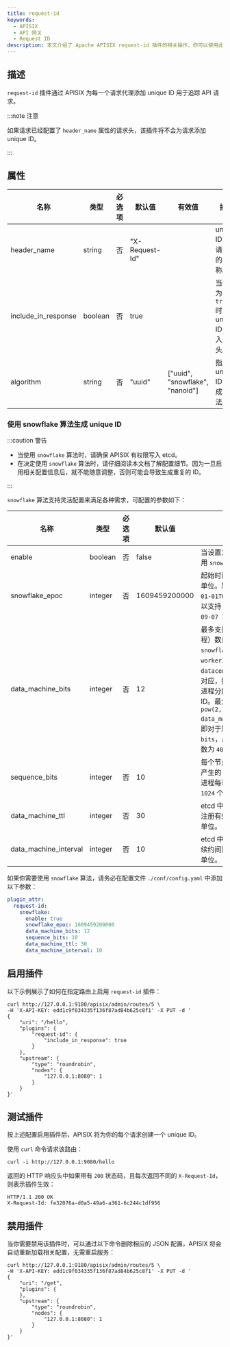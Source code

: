 ```yaml
---
title: request-id
keywords:
  - APISIX
  - API 网关
  - Request ID
description: 本文介绍了 Apache APISIX request-id 插件的相关操作，你可以使用此插件为每个请求代理添加 unique ID 来追踪 API 请求。
---
```


<!--
#
# Licensed to the Apache Software Foundation (ASF) under one or more
# contributor license agreements.  See the NOTICE file distributed with
# this work for additional information regarding copyright ownership.
# The ASF licenses this file to You under the Apache License, Version 2.0
# (the "License"); you may not use this file except in compliance with
# the License.  You may obtain a copy of the License at
#
#     http://www.apache.org/licenses/LICENSE-2.0
#
# Unless required by applicable law or agreed to in writing, software
# distributed under the License is distributed on an "AS IS" BASIS,
# WITHOUT WARRANTIES OR CONDITIONS OF ANY KIND, either express or implied.
# See the License for the specific language governing permissions and
# limitations under the License.
#
-->

## 描述

`request-id` 插件通过 APISIX 为每一个请求代理添加 unique ID 用于追踪 API 请求。

:::note 注意

如果请求已经配置了 `header_name` 属性的请求头，该插件将不会为请求添加 unique ID。

:::

## 属性

| 名称                | 类型    | 必选项   | 默认值         | 有效值 | 描述                           |
| ------------------- | ------- | -------- | -------------- | ------ | ------------------------------ |
| header_name         | string  | 否 | "X-Request-Id" |                       | unique ID 的请求头的名称。         |
| include_in_response | boolean | 否 | true          |                       | 当设置为 `true` 时，将 unique ID 加入返回头。 |
| algorithm           | string  | 否 | "uuid"         | ["uuid", "snowflake", "nanoid"] | 指定的 unique ID 生成算法。 |

### 使用 snowflake 算法生成 unique ID

:::caution 警告

- 当使用 `snowflake` 算法时，请确保 APISIX 有权限写入 etcd。
- 在决定使用 `snowflake` 算法时，请仔细阅读本文档了解配置细节。因为一旦启用相关配置信息后，就不能随意调整，否则可能会导致生成重复的 ID。

:::

`snowflake` 算法支持灵活配置来满足各种需求，可配置的参数如下：

| 名称                | 类型    | 必选项   | 默认值         | 描述                           |
| ------------------- | ------- | -------- | -------------- | ------------------------------ |
| enable                     | boolean  | 否 | false          | 当设置为 `true` 时， 启用 `snowflake` 算法。      |
| snowflake_epoc             | integer  | 否 | 1609459200000  | 起始时间戳，以毫秒为单位。默认为 `2021-01-01T00:00:00Z`, 可以支持 `69 年`到 `2090-09-07 15:47:35Z`。 |
| data_machine_bits          | integer  | 否 | 12             | 最多支持的机器（进程）数量。 与 `snowflake` 定义中 `workerIDs` 和 `datacenterIDs` 的集合对应，插件会为每一个进程分配一个 unique ID。最大支持进程数为 `pow(2, data_machine_bits)`。即对于默认值 `12 bits`，最多支持的进程数为 `4096`。|
| sequence_bits              | integer  | 否 | 10             | 每个节点每毫秒内最多产生的 ID 数量。 每个进程每毫秒最多产生 `1024` 个 ID。 |
| data_machine_ttl           | integer  | 否 | 30             | etcd 中 `data_machine` 注册有效时间，以秒为单位。 |
| data_machine_interval      | integer  | 否 | 10             | etcd 中 `data_machine` 续约间隔时间，以秒为单位。 |

如果你需要使用 `snowflake` 算法，请务必在配置文件 `./conf/config.yaml` 中添加以下参数：

```yaml title="conf/config.yaml"
plugin_attr:
  request-id:
    snowflake:
      enable: true
      snowflake_epoc: 1609459200000
      data_machine_bits: 12
      sequence_bits: 10
      data_machine_ttl: 30
      data_machine_interval: 10
```

## 启用插件

以下示例展示了如何在指定路由上启用 `request-id` 插件：

```shell
curl http://127.0.0.1:9180/apisix/admin/routes/5 \
-H 'X-API-KEY: edd1c9f034335f136f87ad84b625c8f1' -X PUT -d '
{
    "uri": "/hello",
    "plugins": {
        "request-id": {
            "include_in_response": true
        }
    },
    "upstream": {
        "type": "roundrobin",
        "nodes": {
            "127.0.0.1:8080": 1
        }
    }
}'
```

## 测试插件

按上述配置启用插件后，APISIX 将为你的每个请求创建一个 unique ID。

使用 `curl` 命令请求该路由：

```shell
curl -i http://127.0.0.1:9080/hello
```

返回的 HTTP 响应头中如果带有 `200` 状态码，且每次返回不同的 `X-Request-Id`，则表示插件生效：

```shell
HTTP/1.1 200 OK
X-Request-Id: fe32076a-d0a5-49a6-a361-6c244c1df956
```

## 禁用插件

当你需要禁用该插件时，可以通过以下命令删除相应的 JSON 配置，APISIX 将会自动重新加载相关配置，无需重启服务：

```shell
curl http://127.0.0.1:9180/apisix/admin/routes/5 \
-H 'X-API-KEY: edd1c9f034335f136f87ad84b625c8f1' -X PUT -d '
{
    "uri": "/get",
    "plugins": {
    },
    "upstream": {
        "type": "roundrobin",
        "nodes": {
            "127.0.0.1:8080": 1
        }
    }
}'
```
